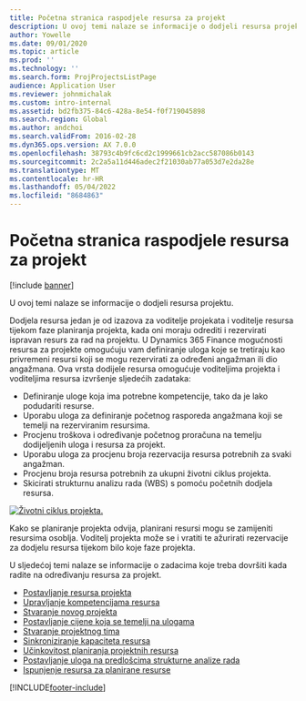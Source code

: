 ```yaml
---
title: Početna stranica raspodjele resursa za projekt
description: U ovoj temi nalaze se informacije o dodjeli resursa projektu.
author: Yowelle
ms.date: 09/01/2020
ms.topic: article
ms.prod: ''
ms.technology: ''
ms.search.form: ProjProjectsListPage
audience: Application User
ms.reviewer: johnmichalak
ms.custom: intro-internal
ms.assetid: bd2fb375-84c6-428a-8e54-f0f719045898
ms.search.region: Global
ms.author: andchoi
ms.search.validFrom: 2016-02-28
ms.dyn365.ops.version: AX 7.0.0
ms.openlocfilehash: 38793c4b9fc6cd2c1999661cb2acc587086b0143
ms.sourcegitcommit: 2c2a5a11d446adec2f21030ab77a053d7e2da28e
ms.translationtype: MT
ms.contentlocale: hr-HR
ms.lasthandoff: 05/04/2022
ms.locfileid: "8684863"
---
```

# <a name="project-resourcing-home-page"></a>Početna stranica raspodjele resursa za projekt

[!include [banner](../includes/banner.md)]

U ovoj temi nalaze se informacije o dodjeli resursa projektu.

Dodjela resursa jedan je od izazova za voditelje projekata i voditelje resursa tijekom faze planiranja projekta, kada oni moraju odrediti i rezervirati ispravan resurs za rad na projektu. U Dynamics 365 Finance mogućnosti resursa za projekte omogućuju vam definiranje uloga koje se tretiraju kao privremeni resursi koji se mogu rezervirati za određeni angažman ili dio angažmana. Ova vrsta dodijele resursa omogućuje voditeljima projekta i voditeljima resursa izvršenje sljedećih zadataka:

- Definiranje uloge koja ima potrebne kompetencije, tako da je lako podudariti resurse.
- Uporabu uloga za definiranje početnog rasporeda angažmana koji se temelji na rezerviranim resursima.
- Procjenu troškova i određivanje početnog proračuna na temelju dodijeljenih uloga i resursa za projekt.
- Uporabu uloga za procjenu broja rezervacija resursa potrebnih za svaki angažman.
- Procjenu broja resursa potrebnih za ukupni životni ciklus projekta.
- Skicirati strukturnu analizu rada (WBS) s pomoću početnih dodjela resursa.

[![Životni ciklus projekta.](./media/projectresourcing02-1024x812.jpg)](./media/projectresourcing02.jpg)

Kako se planiranje projekta odvija, planirani resursi mogu se zamijeniti resursima osoblja. Voditelj projekta može se i vratiti te ažurirati rezervacije za dodjelu resursa tijekom bilo koje faze projekta.

U sljedećoj temi nalaze se informacije o zadacima koje treba dovršiti kada radite na određivanju resursa za projekt.

- [Postavljanje resursa projekta](set-up-project-resources.md)
- [Upravljanje kompetencijama resursa](manage-resource-competencies.md)
- [Stvaranje novog projekta](create-new-project.md)
- [Postavljanje cijene koja se temelji na ulogama](set-up-role-based-pricing.md)
- [Stvaranje projektnog tima](create-project-team.md)
- [Sinkroniziranje kapaciteta resursa](synchronize-resource-capacity.md)
- [Učinkovitost planiranja projektnih resursa](project-scheduling-performance.md)
- [Postavljanje uloga na predlošcima strukturne analize rada](set-up-roles-wbs-template.md)
- [Ispunjenje resursa za planirane resurse](resource-fulfillment-planned-resources.md)


[!INCLUDE[footer-include](../includes/footer-banner.md)]